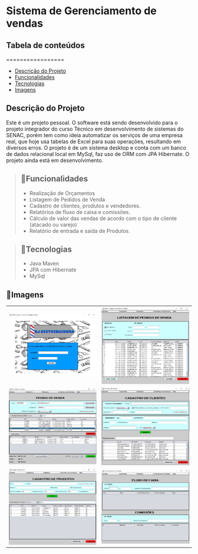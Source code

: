 # Sistema de Gerenciamento de vendas

## Tabela de conteúdos
=================
<!--ts-->
   * [Descrição do Projeto](#DescriçãodoProjeto)
   * [Funcionalidades](#Funcionalidades)
   * [Tecnologias](#Tecnologias)
   * [Imagens](#Imagens)
<!--te-->

## Descrição do Projeto
Este é um projeto pessoal. O software está sendo desenvolvido para o projeto integrador do curso Técnico em desenvolvimento de sistemas do SENAC, porém tem como ideia automatizar os serviços de uma empresa real, que hoje usa tabelas de Excel para suas operações, resultando em diversos erros. O projeto é de um sistema desktop e conta com um banco de dados relacional local em MySql, faz uso de ORM com JPA Hibernate.
O projeto ainda está em desenvolvimento.

> ## 📝Funcionalidades
> - Realização de Orçamentos
> - Listagem de Pedidos de Venda
> - Cadastro de clientes, produtos e vendedores.
> - Relatórios de fluxo de caixa e comissões.
> - Cálculo de valor das vendas de acordo com o tipo de cliente (atacado ou varejo)
> - Relatório de entrada e saída de Produtos.

> ## 🚀Tecnologias
> - Java Maven
> - JPA com Hibernate
> - MySql

## 🌄Imagens
 <table>
  <tr>
    <td><img src="/src/prints/print-Login.jpg" alt="Tela Inicial" width="250"></td>
    <td><img src="/src/prints/print-listagemPedidos.jpg" alt="Listagem de Pedidos" width="250"></td>
  </tr>
  <tr>
    <td><img src="/src/prints/print-pedidoVenda.jpg" alt="Pedido de Venda" width="250"></td>
    <td><img src="/src/prints/print-cadastroClientes.jpg" alt="Cadastro de Clientes" width="250"></td>
  </tr>
  <tr>
    <td><img src="/src/prints/print-cadastroProdutos.jpg" alt="Cadastro de Produtos" width="250"></td>
    <td><img src="/src/prints/print-FluxoDeCaixaEComissoes.jpg" alt="Fluxo de Caixa e Comissões" width="250"></td>
  </tr>
</table>
 
